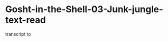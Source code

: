 Gosht-in-the-Shell-03-Junk-jungle-text-read
===========================================

transcript to
